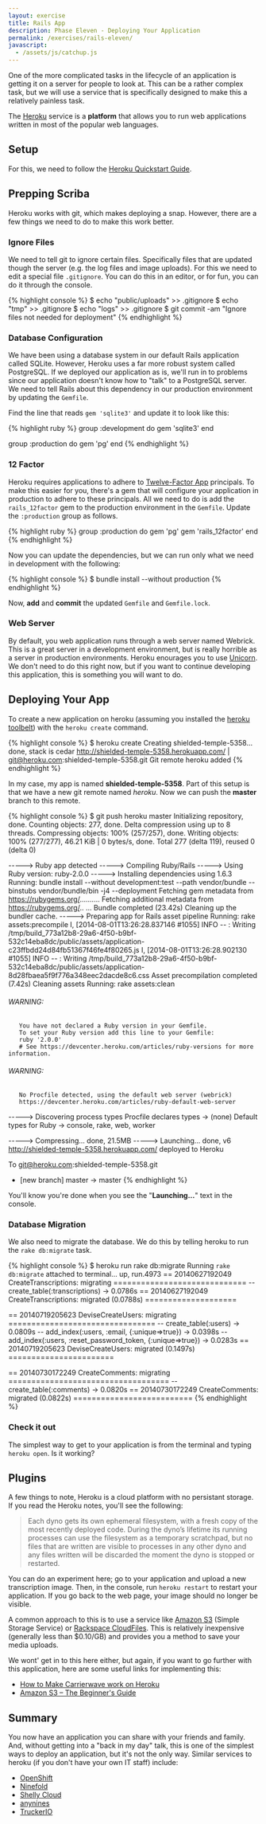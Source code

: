 ```yaml
---
layout: exercise
title: Rails App
description: Phase Eleven - Deploying Your Application
permalink: /exercises/rails-eleven/
javascript:
  - /assets/js/catchup.js
---
```


One of the more complicated tasks in the lifecycle of an application is getting
it on a server for people to look at. This can be a rather complex task, but we
will use a service that is specifically designed to make this a relatively
painless task.

The [Heroku][heroku] service is a **platform**
that allows you to run web applications written in most of the popular web
languages.

## Setup

For this, we need to follow the [Heroku Quickstart Guide][quickstart].

## Prepping Scriba

Heroku works with git, which makes deploying a snap. However, there are a few
things we need to do to make this work better.

### Ignore Files

We need to tell git to ignore certain files. Specifically files that are
updated though the server (e.g. the log files and image uploads). For this we
need to edit a special file `.gitignore`. You can do this in an editor, or for
fun, you can do it through the console.

{% highlight console %}
$ echo "public/uploads" >> .gitignore
$ echo "tmp" >> .gitignore
$ echo "logs" >> .gitignore
$ git commit -am "Ignore files not needed for deployment"
{% endhighlight %}

### Database Configuration

We have been using a database system in our default Rails application called
SQLite. However, Heroku uses a far more robust system called PostgreSQL. If we
deployed our application as is, we'll run in to problems since our application
doesn't know how to "talk" to a PostgreSQL server. We need to tell Rails about
this dependency in our production environment by updating the `Gemfile`.

Find the line that reads `gem 'sqlite3'` and update it to look like this:

{% highlight ruby %}
group :development do
  gem 'sqlite3'
end

group :production do
  gem 'pg'
end
{% endhighlight %}

### 12 Factor

Heroku requires applications to adhere to [Twelve-Factor
App](http://12factor.net/) principals. To make this easier for you, there's a
gem that will configure your application in production to adhere to these
principals. All we need to do is add the `rails_12factor` gem to the production
environment in the `Gemfile`. Update the `:production` group as follows.

{% highlight ruby %}
group :production do
  gem 'pg'
  gem 'rails_12factor'
end
{% endhighlight %}

Now you can update the dependencies, but we can run only what we need in
development with the following:

{% highlight console %}
$ bundle install --without production
{% endhighlight %}

Now, **add** and **commit** the updated `Gemfile` and `Gemfile.lock`.

### Web Server

By default, you web application runs through a web server named Webrick. This
is a great server in a development environment, but is really horrible as a
server in production environments. Heroku enourages you to use
[Unicorn][unicorn]. We don't need to do this right now, but if you want to
continue developing this application, this is something you will want to do.

## Deploying Your App

To create a new application on heroku (assuming you installed the [heroku
toolbelt][toolbelt]) with the `heroku create` command.

{% highlight console %}
$ heroku create
Creating shielded-temple-5358... done, stack is cedar
http://shielded-temple-5358.herokuapp.com/ | git@heroku.com:shielded-temple-5358.git
Git remote heroku added
{% endhighlight %}

In my case, my app is named **shielded-temple-5358**. Part of this setup is
that we have a new git remote named *heroku*. Now we can push the **master**
branch to this remote.

{% highlight console %}
$ git push heroku master
Initializing repository, done.
Counting objects: 277, done.
Delta compression using up to 8 threads.
Compressing objects: 100% (257/257), done.
Writing objects: 100% (277/277), 46.21 KiB | 0 bytes/s, done.
Total 277 (delta 119), reused 0 (delta 0)

-----> Ruby app detected
-----> Compiling Ruby/Rails
-----> Using Ruby version: ruby-2.0.0
-----> Installing dependencies using 1.6.3
       Running: bundle install --without development:test --path vendor/bundle --binstubs vendor/bundle/bin -j4 --deployment
       Fetching gem metadata from https://rubygems.org/..........
       Fetching additional metadata from https://rubygems.org/..
       ...
       Bundle completed (23.42s)
       Cleaning up the bundler cache.
-----> Preparing app for Rails asset pipeline
       Running: rake assets:precompile
       I, [2014-08-01T13:26:28.837146 #1055]  INFO -- : Writing /tmp/build_773a12b8-29a6-4f50-b9bf-532c14eba8dc/public/assets/application-c23ffbdd24d84fb51367f46fe4f80265.js
       I, [2014-08-01T13:26:28.902130 #1055]  INFO -- : Writing /tmp/build_773a12b8-29a6-4f50-b9bf-532c14eba8dc/public/assets/application-8d28fbaea5f9f776a348eec2dacde8c6.css
       Asset precompilation completed (7.42s)
       Cleaning assets
       Running: rake assets:clean

###### WARNING:
       You have not declared a Ruby version in your Gemfile.
       To set your Ruby version add this line to your Gemfile:
       ruby '2.0.0'
       # See https://devcenter.heroku.com/articles/ruby-versions for more information.

###### WARNING:
       No Procfile detected, using the default web server (webrick)
       https://devcenter.heroku.com/articles/ruby-default-web-server

-----> Discovering process types
       Procfile declares types -> (none)
       Default types for Ruby  -> console, rake, web, worker

-----> Compressing... done, 21.5MB
-----> Launching... done, v6
       http://shielded-temple-5358.herokuapp.com/ deployed to Heroku

To git@heroku.com:shielded-temple-5358.git
 * [new branch]      master -> master
{% endhighlight %}

You'll know you're done when you see the "**Launching...**" text in the console.

### Database Migration
We also need to migrate the database. We do this by telling heroku to run the
`rake db:migrate` task.

{% highlight console %}
$ heroku run rake db:migrate
Running `rake db:migrate` attached to terminal... up, run.4973
== 20140627192049 CreateTranscriptions: migrating =============================
-- create_table(:transcriptions)
   -> 0.0786s
== 20140627192049 CreateTranscriptions: migrated (0.0788s) ====================

== 20140719205623 DeviseCreateUsers: migrating ================================
-- create_table(:users)
   -> 0.0809s
-- add_index(:users, :email, {:unique=>true})
   -> 0.0398s
-- add_index(:users, :reset_password_token, {:unique=>true})
   -> 0.0283s
== 20140719205623 DeviseCreateUsers: migrated (0.1497s) =======================

== 20140730172249 CreateComments: migrating ===================================
-- create_table(:comments)
   -> 0.0820s
== 20140730172249 CreateComments: migrated (0.0822s) ==========================
{% endhighlight %}

### Check it out
The simplest way to get to your application is from the terminal and typing
`heroku open`. Is it working?

## Plugins
A few things to note, Heroku is a cloud platform with no persistant storage. If
you read the Heroku notes, you'll see the following:

> Each dyno gets its own ephemeral filesystem, with a fresh copy of the most recently deployed code. During the dyno’s lifetime its running processes can use the filesystem as a temporary scratchpad, but no files that are written are visible to processes in any other dyno and any files written will be discarded the moment the dyno is stopped or restarted.

You can do an experiment here; go to your application and upload a new
transcription image. Then, in the console, run `heroku restart` to restart your
application. If you go back to the web page, your image should no longer be
visible.

A common approach to this is to use a service like [Amazon S3][s3] (Simple
Storage Service) or [Rackspace CloudFiles][cloudfiles]. This is relatively
inexpensive (generally less than $0.10/GB) and provides you a method to save
your media uploads.

We wont' get in to this here either, but again, if you want to go further with
this application, here are some useful links for implementing this:

* [How to Make Carrierwave work on Heroku](https://github.com/carrierwaveuploader/carrierwave/wiki/How-to%3A-Make-Carrierwave-work-on-Heroku)
* [Amazon S3 &ndash; The Beginner's Guide](http://www.hongkiat.com/blog/amazon-s3-the-beginners-guide/)

## Summary
You now have an application you can share with your friends and family. And,
without getting into a "back in my day" talk, this is one of the simplest
ways to deploy an application, but it's not the only way. Similar services to
heroku (if you don't have your own IT staff) include:

* [OpenShift](https://www.openshift.com/)
* [Ninefold](https://ninefold.com/)
* [Shelly Cloud](https://shellycloud.com/documentation/quick_start)
* [anynines](https://shellycloud.com/documentation/quick_start)
* [TruckerIO](http://developers.trucker.io/Getting-Started)

[heroku]: http://heroku.com
[quickstart]: https://devcenter.heroku.com/articles/quickstart
[unicorn]: https://devcenter.heroku.com/articles/rails-unicorn
[toolbelt]: https://toolbelt.heroku.com/
[s3]: http://aws.amazon.com/s3/
[cloudfiles]: http://www.rackspace.com/cloud/files/
